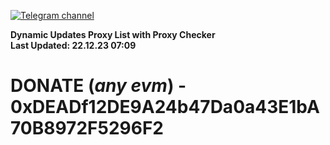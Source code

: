 [![Telegram channel](https://img.shields.io/endpoint?url=https://runkit.io/damiankrawczyk/telegram-badge/branches/master?url=https://t.me/n4z4v0d)](https://t.me/n4z4v0d) 

**Dynamic Updates Proxy List with Proxy Checker**  
**Last Updated: 22.12.23 07:09**

# DONATE (_any evm_) - 0xDEADf12DE9A24b47Da0a43E1bA70B8972F5296F2
